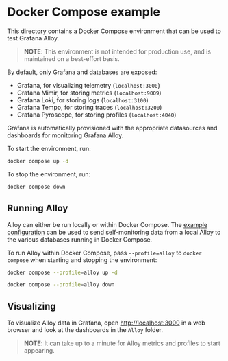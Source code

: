 # Docker Compose example

This directory contains a Docker Compose environment that can be used to test
Grafana Alloy.

> **NOTE**: This environment is not intended for production use, and is
> maintained on a best-effort basis.

By default, only Grafana and databases are exposed:

* Grafana, for visualizing telemetry (`localhost:3000`)
* Grafana Mimir, for storing metrics (`localhost:9009`)
* Grafana Loki, for storing logs (`localhost:3100`)
* Grafana Tempo, for storing traces (`localhost:3200`)
* Grafana Pyroscope, for storing profiles (`localhost:4040`)

Grafana is automatically provisioned with the appropriate datasources and
dashboards for monitoring Grafana Alloy.

To start the environment, run:

```bash
docker compose up -d
```

To stop the environment, run:

```bash
docker compose down
```

## Running Alloy

Alloy can either be run locally or within Docker Compose. The [example
configuration](./config/alloy/config.alloy) can be used to send self-monitoring
data from a local Alloy to the various databases running in Docker Compose.

To run Alloy within Docker Compose, pass `--profile=alloy` to `docker compose`
when starting and stopping the environment:

```bash
docker compose --profile=alloy up -d
```

```bash
docker compose --profile=alloy down
```

## Visualizing

To visualize Alloy data in Grafana, open <http://localhost:3000> in a web
browser and look at the dashboards in the `Alloy` folder.

> **NOTE**: It can take up to a minute for Alloy metrics and profiles to start
> appearing.
